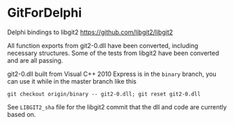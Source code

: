 GitForDelphi 
=================================
Delphi bindings to libgit2 <https://github.com/libgit2/libgit2>


All function exports from git2-0.dll have been converted, including
necessary structures. Some of the tests from libgit2 have been
converted and are all passing.

git2-0.dll built from Visual C++ 2010 Express is in the `binary` branch,
you can use it while in the master branch like this

    git checkout origin/binary -- git2-0.dll; git reset git2-0.dll

See `LIBGIT2_sha` file for the libgit2 commit that the dll and code are currently based on.

